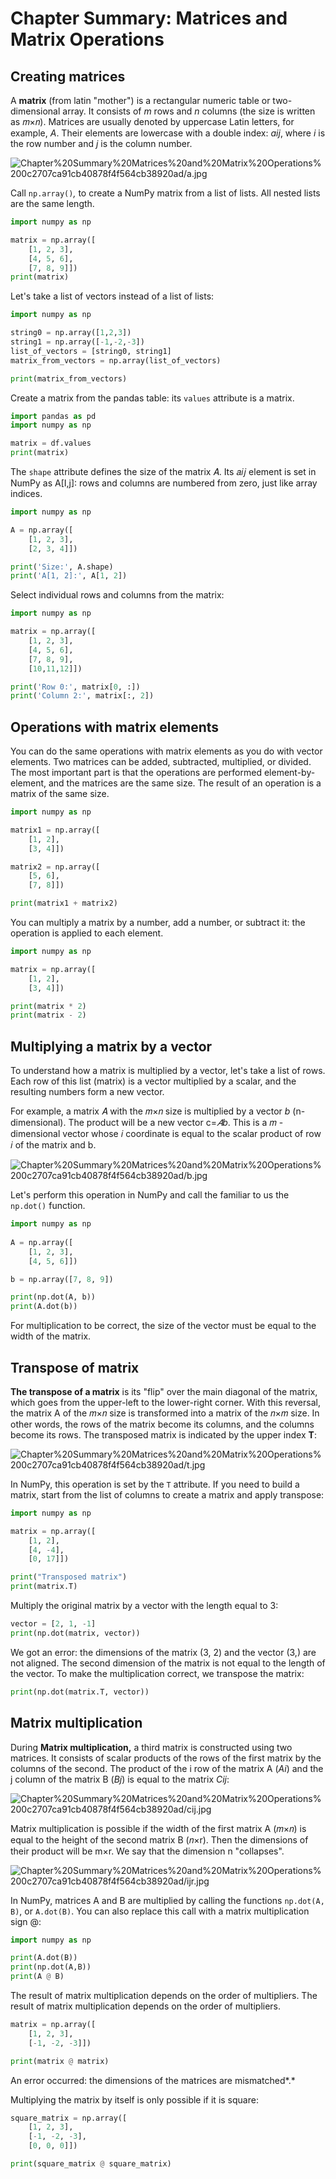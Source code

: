 # Chapter Summary: Matrices and Matrix Operations

## Creating matrices

A **matrix** (from latin "mother") is a rectangular numeric table or two-dimensional array. It consists of *m* rows and *n* columns (the size is written as 𝑚×𝑛). Matrices are usually denoted by uppercase Latin letters, for example, *A*. Their elements are lowercase with a double index: *aij*, where *i* is the row number and *j* is the column number.

![Chapter%20Summary%20Matrices%20and%20Matrix%20Operations%200c2707ca91cb40878f4f564cb38920ad/a.jpg](Chapter%20Summary%20Matrices%20and%20Matrix%20Operations%200c2707ca91cb40878f4f564cb38920ad/a.jpg)

Call `np.array()`*,* to create a NumPy matrix from a list of lists. All nested lists are the same length.

```python
import numpy as np

matrix = np.array([
    [1, 2, 3], 
    [4, 5, 6],
    [7, 8, 9]])
print(matrix)
```

Let's take a list of vectors instead of a list of lists:

```python
import numpy as np

string0 = np.array([1,2,3])
string1 = np.array([-1,-2,-3])
list_of_vectors = [string0, string1]
matrix_from_vectors = np.array(list_of_vectors)

print(matrix_from_vectors)
```

Create a matrix from the pandas table: its `values` attribute is a matrix.

```python
import pandas as pd
import numpy as np

matrix = df.values
print(matrix)
```

The `shape` attribute defines the size of the matrix 𝐴. Its 𝑎𝑖𝑗 element is set in NumPy as A[I,j]: rows and columns are numbered from zero, just like array indices.

```python
import numpy as np

A = np.array([
    [1, 2, 3], 
    [2, 3, 4]])

print('Size:', A.shape)
print('A[1, 2]:', A[1, 2])
```

Select individual rows and columns from the matrix:

```python
import numpy as np

matrix = np.array([
    [1, 2, 3], 
    [4, 5, 6],
    [7, 8, 9],
    [10,11,12]])

print('Row 0:', matrix[0, :])
print('Column 2:', matrix[:, 2])
```

## Operations with matrix elements

You can do the same operations with matrix elements as you do with vector elements. Two matrices can be added, subtracted, multiplied, or divided. The most important part is that the operations are performed element-by-element, and the matrices are the same size. The result of an operation is a matrix of the same size.

```python
import numpy as np

matrix1 = np.array([
    [1, 2], 
    [3, 4]])

matrix2 = np.array([
    [5, 6], 
    [7, 8]])

print(matrix1 + matrix2)
```

You can multiply a matrix by a number, add a number, or subtract it: the operation is applied to each element.

```python
import numpy as np

matrix = np.array([
    [1, 2], 
    [3, 4]])

print(matrix * 2)
print(matrix - 2)
```

## Multiplying a matrix by a vector

To understand how a matrix is multiplied by a vector, let's take a list of rows. Each row of this list (matrix) is a vector multiplied by a scalar, and the resulting numbers form a new vector.

For example, a matrix 𝐴 with the 𝑚×𝑛 size is multiplied by a vector *b* (n-dimensional). The product will be a new vector c=*𝐴b*. This is a 𝑚 - dimensional vector whose 𝑖 coordinate is equal to the scalar product of row 𝑖 of the matrix and b.

![Chapter%20Summary%20Matrices%20and%20Matrix%20Operations%200c2707ca91cb40878f4f564cb38920ad/b.jpg](Chapter%20Summary%20Matrices%20and%20Matrix%20Operations%200c2707ca91cb40878f4f564cb38920ad/b.jpg)

Let's perform this operation in NumPy and call the familiar to us the `np.dot()` function.

```python
import numpy as np
    
A = np.array([
    [1, 2, 3], 
    [4, 5, 6]])

b = np.array([7, 8, 9])

print(np.dot(A, b))
print(A.dot(b))
```

For multiplication to be correct, the size of the vector must be equal to the width of the matrix.

## Transpose of matrix

**The transpose of a matrix** is its "flip" over the main diagonal of the matrix, which goes from the upper-left to the lower-right corner. With this reversal, the matrix A of the 𝑚×𝑛 size is transformed into a matrix of the 𝑛×𝑚 size. In other words, the rows of the matrix become its columns, and the columns become its rows. The transposed matrix is indicated by the upper index **T**:

![Chapter%20Summary%20Matrices%20and%20Matrix%20Operations%200c2707ca91cb40878f4f564cb38920ad/t.jpg](Chapter%20Summary%20Matrices%20and%20Matrix%20Operations%200c2707ca91cb40878f4f564cb38920ad/t.jpg)

In NumPy, this operation is set by the `T` attribute. If you need to build a matrix, start from the list of columns to create a matrix and apply transpose:

```python
import numpy as np

matrix = np.array([
    [1, 2], 
    [4, -4], 
    [0, 17]])

print("Transposed matrix")
print(matrix.T)
```

Multiply the original matrix by a vector with the length equal to 3:

```python
vector = [2, 1, -1]
print(np.dot(matrix, vector))
```

We got an error: the dimensions of the matrix (3, 2) and the vector (3,) are not aligned. The second dimension of the matrix is not equal to the length of the vector. To make the multiplication correct, we transpose the matrix:

```python
print(np.dot(matrix.T, vector))
```

## Matrix multiplication

During **Matrix multiplication,** a third matrix is constructed using two matrices. It consists of scalar products of the rows of the first matrix by the columns of the second. The product of the i row of the matrix A (*Ai*) and the j column of the matrix B (*Bj*) is equal to the matrix *Cij*: 

![Chapter%20Summary%20Matrices%20and%20Matrix%20Operations%200c2707ca91cb40878f4f564cb38920ad/cij.jpg](Chapter%20Summary%20Matrices%20and%20Matrix%20Operations%200c2707ca91cb40878f4f564cb38920ad/cij.jpg)

Matrix multiplication is possible if the width of the first matrix A (𝑚×𝑛) is equal to the height of the second matrix B (𝑛×r). Then the dimensions of their product will be m×r. We say that the dimension n "collapses".

![Chapter%20Summary%20Matrices%20and%20Matrix%20Operations%200c2707ca91cb40878f4f564cb38920ad/ijr.jpg](Chapter%20Summary%20Matrices%20and%20Matrix%20Operations%200c2707ca91cb40878f4f564cb38920ad/ijr.jpg)

In NumPy, matrices A and B are multiplied by calling the functions `np.dot(A, B)`, or `A.dot(B)`. You can also replace this call with a matrix multiplication sign @:

```python
import numpy as np

print(A.dot(B))
print(np.dot(A,B)) 
print(A @ B)
```

The result of matrix multiplication depends on the order of multipliers. The result of matrix multiplication depends on the order of multipliers. 

```python
matrix = np.array([
    [1, 2, 3], 
    [-1, -2, -3]])

print(matrix @ matrix)
```

An error occurred: the dimensions of the matrices are mismatched*.* 

Multiplying the matrix by itself is only possible if it is square:

```python
square_matrix = np.array([
    [1, 2, 3], 
    [-1, -2, -3],
    [0, 0, 0]])

print(square_matrix @ square_matrix)
```